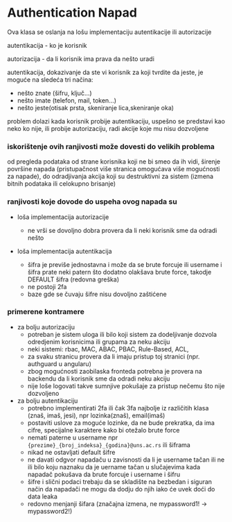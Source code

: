 # Authentication Napad

Ova klasa se oslanja na lošu implementaciju autentikacije ili autorizacije

autentikacija - ko je korisnik

autorizacija - da li korisnik ima prava da nešto uradi

autentikacija, dokazivanje da ste vi korisnik za koji tvrdite da jeste, je moguće na sledeća tri načina:
- nešto znate (šifru, ključ...)
- nešto imate (telefon, mail, token...)
- nešto jeste(otisak prsta, skeniranje lica,skeniranje oka)

problem dolazi kada korisnik probije autentikaciju, uspešno se predstavi kao neko ko nije, ili probije autorizaciju, radi akcije koje mu nisu dozvoljene

### iskorištenje ovih ranjivosti može dovesti do velikih problema
 od pregleda podataka od strane korisnika koji ne bi smeo da ih vidi, širenje površine napada (pristupačnost više stranica omogućava više mogućnosti za napade), do odradjivanja akcija koji su destruktivni za sistem (izmena bitnih podataka ili celokupno brisanje)


### ranjivosti koje dovode do uspeha ovog napada su
- loša implementacija autorizacije
    - ne vrši se dovoljno dobra provera da li neki korisnik sme da odradi nešto

- loša implementacija autentikacija
    - šifra je previše jednostavna i može da se brute forcuje ili username i šifra prate neki patern što dodatno olakšava brute force, takodje DEFAULT šifra (redovna greška)
    - ne postoji 2fa
    - baze gde se čuvaju šifre nisu dovoljno zaštićene 


### primerene kontramere
- za bolju autorizaciju
    - potreban je sistem uloga ili bilo koji sistem za dodeljivanje dozvola odredjenim korisnicima ili grupama za neku akciju
    - neki sistemi: rbac, MAC, ABAC, PBAC, Rule-Based, ACL,
    - za svaku stranicu provera da li imaju pristup toj stranici (npr. authguard u angularu)
    - zbog mogućnosti  zaobilaska fronteda potrebna je provera na backendu da li korisnik sme da odradi neku akciju
    - nije loše logovati takve sumnjive pokušaje za pristup nečemu što nije dozvoljeno
- za bolju autentikaciju
    - potrebno implementirati 2fa ili čak 3fa najbolje iz različitih klasa (znaš, imaš, jesi), npr lozinka(znaš), email(imaš)
    - postaviti uslove za moguće lozinke, da ne bude prekratka, da ima cifre, specijalne karaktere kako bi otežalo brute force
    - nemati paterne u username npr `{prezime}_{broj_indeksa}_{godina}@uns.ac.rs` ili šiframa
    - nikad ne ostavljati default šifre
    - ne davati odgvor napadaču u zavisnosti da li je username tačan ili ne ili bilo koju naznaku da je uername tačan u slučajevima kada napadač pokušava da brute forcuje i username i šifru
    - šifre i slični podaci trebaju da se skladište na bezbedan i siguran način da napadači ne mogu da dodju do njih iako će uvek doći do data leaka
    - redovno menjanji šifara (značajna izmena, ne mypassword1! -> mypassword2!)